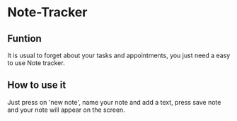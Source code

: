 # Note-Tracker

## Funtion

It is usual to forget about your tasks and appointments, you just need a easy to use Note tracker.

## How to use it

Just press on 'new note', name your note and add a text, press save note and your note will appear on the screen.